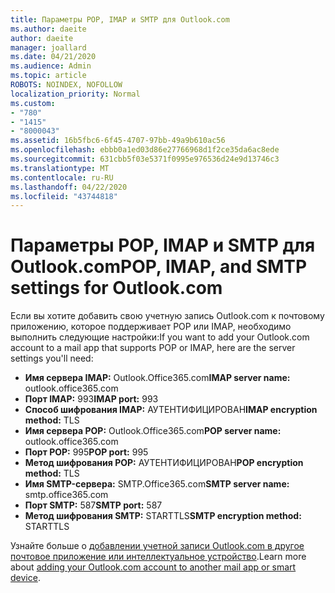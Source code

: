 ```yaml
---
title: Параметры POP, IMAP и SMTP для Outlook.com
ms.author: daeite
author: daeite
manager: joallard
ms.date: 04/21/2020
ms.audience: Admin
ms.topic: article
ROBOTS: NOINDEX, NOFOLLOW
localization_priority: Normal
ms.custom:
- "780"
- "1415"
- "8000043"
ms.assetid: 16b5fbc6-6f45-4707-97bb-49a9b610ac56
ms.openlocfilehash: ebbb0a1ed03d86e27766968d1f2ce35da6ac8ede
ms.sourcegitcommit: 631cbb5f03e5371f0995e976536d24e9d13746c3
ms.translationtype: MT
ms.contentlocale: ru-RU
ms.lasthandoff: 04/22/2020
ms.locfileid: "43744818"
---
```

# <a name="pop-imap-and-smtp-settings-for-outlookcom"></a><span data-ttu-id="52e70-102">Параметры POP, IMAP и SMTP для Outlook.com</span><span class="sxs-lookup"><span data-stu-id="52e70-102">POP, IMAP, and SMTP settings for Outlook.com</span></span>

<span data-ttu-id="52e70-103">Если вы хотите добавить свою учетную запись Outlook.com к почтовому приложению, которое поддерживает POP или IMAP, необходимо выполнить следующие настройки:</span><span class="sxs-lookup"><span data-stu-id="52e70-103">If you want to add your Outlook.com account to a mail app that supports POP or IMAP, here are the server settings you'll need:</span></span>
  
- <span data-ttu-id="52e70-104">**Имя сервера IMAP:** Outlook.Office365.com</span><span class="sxs-lookup"><span data-stu-id="52e70-104">**IMAP server name:** outlook.office365.com</span></span>
- <span data-ttu-id="52e70-105">**Порт IMAP:** 993</span><span class="sxs-lookup"><span data-stu-id="52e70-105">**IMAP port:** 993</span></span>
- <span data-ttu-id="52e70-106">**Способ шифрования IMAP:** АУТЕНТИФИЦИРОВАН</span><span class="sxs-lookup"><span data-stu-id="52e70-106">**IMAP encryption method:** TLS</span></span>
- <span data-ttu-id="52e70-107">**Имя сервера POP:** Outlook.Office365.com</span><span class="sxs-lookup"><span data-stu-id="52e70-107">**POP server name:** outlook.office365.com</span></span>  
- <span data-ttu-id="52e70-108">**Порт POP:** 995</span><span class="sxs-lookup"><span data-stu-id="52e70-108">**POP port:** 995</span></span>  
- <span data-ttu-id="52e70-109">**Метод шифрования POP:** АУТЕНТИФИЦИРОВАН</span><span class="sxs-lookup"><span data-stu-id="52e70-109">**POP encryption method:** TLS</span></span>  
- <span data-ttu-id="52e70-110">**Имя SMTP-сервера:** SMTP.Office365.com</span><span class="sxs-lookup"><span data-stu-id="52e70-110">**SMTP server name:** smtp.office365.com</span></span>
- <span data-ttu-id="52e70-111">**Порт SMTP:** 587</span><span class="sxs-lookup"><span data-stu-id="52e70-111">**SMTP port:** 587</span></span>
- <span data-ttu-id="52e70-112">**Метод шифрования SMTP:** STARTTLS</span><span class="sxs-lookup"><span data-stu-id="52e70-112">**SMTP encryption method:** STARTTLS</span></span>

<span data-ttu-id="52e70-113">Узнайте больше о [добавлении учетной записи Outlook.com в другое почтовое приложение или интеллектуальное устройство](https://support.office.com/article/73f3b178-0009-41ae-aab1-87b80fa94970?wt.mc_id=Office_Outlook_com_Alchemy).</span><span class="sxs-lookup"><span data-stu-id="52e70-113">Learn more about [adding your Outlook.com account to another mail app or smart device](https://support.office.com/article/73f3b178-0009-41ae-aab1-87b80fa94970?wt.mc_id=Office_Outlook_com_Alchemy).</span></span>
